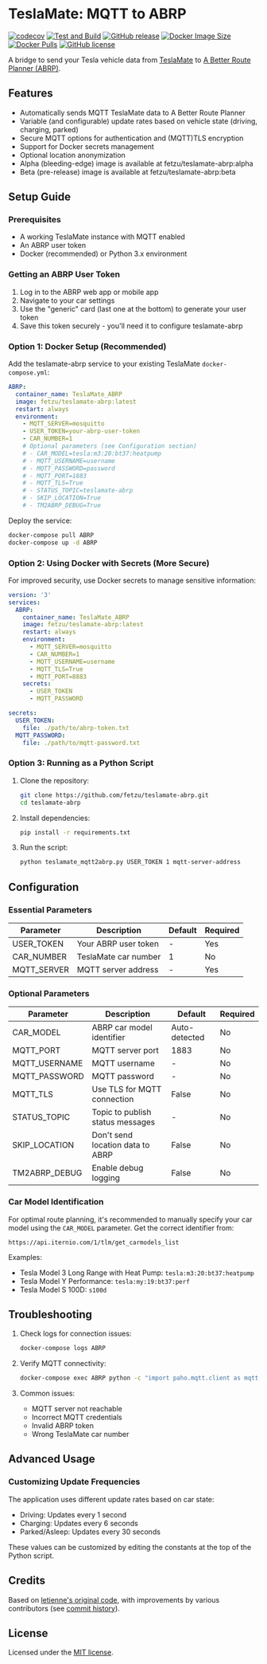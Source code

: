 # TeslaMate: MQTT to ABRP

[![codecov](https://codecov.io/gh/fetzu/teslamate-abrp/graph/badge.svg?token=5PBYBMOAEN)](https://codecov.io/gh/fetzu/teslamate-abrp)
[![Test and Build](https://github.com/fetzu/teslamate-abrp/actions/workflows/build_latest.yml/badge.svg)](https://github.com/fetzu/teslamate-abrp/actions/workflows/build_latest.yml)
[![GitHub release](https://img.shields.io/github/v/release/fetzu/teslamate-abrp)](https://github.com/fetzu/teslamate-abrp/releases/latest)
[![Docker Image Size](https://img.shields.io/docker/image-size/fetzu/teslamate-abrp/latest)](https://hub.docker.com/r/fetzu/teslamate-abrp)
[![Docker Pulls](https://img.shields.io/docker/pulls/fetzu/teslamate-abrp?color=%23099cec)](https://hub.docker.com/r/fetzu/teslamate-abrp)
[![GitHub license](https://img.shields.io/github/license/fetzu/teslamate-abrp)](https://github.com/fetzu/teslamate-abrp/blob/main/LICENSE)
  
A bridge to send your Tesla vehicle data from [TeslaMate](https://github.com/teslamate-org/teslamate) to [A Better Route Planner (ABRP)](https://abetterrouteplanner.com/).

## Features

- Automatically sends MQTT TeslaMate data to A Better Route Planner
- Variable (and configurable) update rates based on vehicle state (driving, charging, parked)
- Secure MQTT options for authentication and (MQTT)TLS encryption
- Support for Docker secrets management
- Optional location anonymization
- Alpha (bleeding-edge) image is available at fetzu/teslamate-abrp:alpha
- Beta (pre-release) image is available at fetzu/teslamate-abrp:beta


## Setup Guide

### Prerequisites

- A working TeslaMate instance with MQTT enabled
- An ABRP user token
- Docker (recommended) or Python 3.x environment

### Getting an ABRP User Token

1. Log in to the ABRP web app or mobile app
2. Navigate to your car settings
3. Use the "generic" card (last one at the bottom) to generate your user token
4. Save this token securely - you'll need it to configure teslamate-abrp

### Option 1: Docker Setup (Recommended)

Add the teslamate-abrp service to your existing TeslaMate `docker-compose.yml`:

```yaml
ABRP:
  container_name: TeslaMate_ABRP
  image: fetzu/teslamate-abrp:latest
  restart: always
  environment:
    - MQTT_SERVER=mosquitto
    - USER_TOKEN=your-abrp-user-token
    - CAR_NUMBER=1
    # Optional parameters (see Configuration section)
    # - CAR_MODEL=tesla:m3:20:bt37:heatpump
    # - MQTT_USERNAME=username
    # - MQTT_PASSWORD=password
    # - MQTT_PORT=1883
    # - MQTT_TLS=True
    # - STATUS_TOPIC=teslamate-abrp
    # - SKIP_LOCATION=True
    # - TM2ABRP_DEBUG=True
```

Deploy the service:

```bash
docker-compose pull ABRP
docker-compose up -d ABRP
```

### Option 2: Using Docker with Secrets (More Secure)

For improved security, use Docker secrets to manage sensitive information:

```yaml
version: '3'
services:
  ABRP:
    container_name: TeslaMate_ABRP
    image: fetzu/teslamate-abrp:latest
    restart: always
    environment:
      - MQTT_SERVER=mosquitto
      - CAR_NUMBER=1
      - MQTT_USERNAME=username
      - MQTT_TLS=True
      - MQTT_PORT=8883
    secrets:
      - USER_TOKEN
      - MQTT_PASSWORD

secrets:
  USER_TOKEN:
    file: ./path/to/abrp-token.txt
  MQTT_PASSWORD:
    file: ./path/to/mqtt-password.txt
```

### Option 3: Running as a Python Script

1. Clone the repository:
   ```bash
   git clone https://github.com/fetzu/teslamate-abrp.git
   cd teslamate-abrp
   ```

2. Install dependencies:
   ```bash
   pip install -r requirements.txt
   ```

3. Run the script:
   ```bash
   python teslamate_mqtt2abrp.py USER_TOKEN 1 mqtt-server-address
   ```

## Configuration

### Essential Parameters

| Parameter | Description | Default | Required |
|-----------|-------------|---------|----------|
| USER_TOKEN | Your ABRP user token | - | Yes |
| CAR_NUMBER | TeslaMate car number | 1 | No |
| MQTT_SERVER | MQTT server address | - | Yes |

### Optional Parameters

| Parameter | Description | Default | Required |
|-----------|-------------|---------|----------|
| CAR_MODEL | ABRP car model identifier | Auto-detected | No |
| MQTT_PORT | MQTT server port | 1883 | No |
| MQTT_USERNAME | MQTT username | - | No |
| MQTT_PASSWORD | MQTT password | - | No |
| MQTT_TLS | Use TLS for MQTT connection | False | No |
| STATUS_TOPIC | Topic to publish status messages | - | No |
| SKIP_LOCATION | Don't send location data to ABRP | False | No |
| TM2ABRP_DEBUG | Enable debug logging | False | No |

### Car Model Identification

For optimal route planning, it's recommended to manually specify your car model using the `CAR_MODEL` parameter. Get the correct identifier from:
```
https://api.iternio.com/1/tlm/get_carmodels_list
```

Examples:
- Tesla Model 3 Long Range with Heat Pump: `tesla:m3:20:bt37:heatpump`
- Tesla Model Y Performance: `tesla:my:19:bt37:perf`
- Tesla Model S 100D: `s100d`

## Troubleshooting

1. Check logs for connection issues:
   ```bash
   docker-compose logs ABRP
   ```

2. Verify MQTT connectivity:
   ```bash
   docker-compose exec ABRP python -c "import paho.mqtt.client as mqtt; client = mqtt.Client(); client.connect('mosquitto', 1883); print('Connected successfully')"
   ```

3. Common issues:
   - MQTT server not reachable
   - Incorrect MQTT credentials
   - Invalid ABRP token
   - Wrong TeslaMate car number

## Advanced Usage

### Customizing Update Frequencies

The application uses different update rates based on car state:
- Driving: Updates every 1 second
- Charging: Updates every 6 seconds
- Parked/Asleep: Updates every 30 seconds

These values can be customized by editing the constants at the top of the Python script.

## Credits

Based on [letienne's original code](https://github.com/letienne/teslamate-abrp), with improvements by various contributors (see [commit history](https://github.com/fetzu/teslamate-abrp/commits/main)).

## License

Licensed under the [MIT license](https://github.com/fetzu/teslamate-abrp/blob/main/LICENSE).
